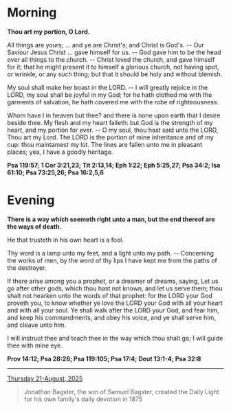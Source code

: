 # Morning

**Thou art my portion, O Lord.**
 
All things are yours; ... and ye are Christ's; and Christ is God's. -- Our Saviour Jesus Christ ... gave himself for us. -- God gave him to be the head over all things to the church. -- Christ loved the church, and gave himself for it; that he might present it to himself a glorious church, not having spot, or wrinkle, or any such thing; but that it should be holy and without blemish.
 
My soul shall make her boast in the LORD. -- I will greatly rejoice in the LORD, my soul shall be joyful in my God; for he hath clothed me with the garments of salvation, he hath covered me with the robe of righteousness.
 
Whom have I in heaven but thee? and there is none upon earth that I desire beside thee. My flesh and my heart faileth: but God is the strength of my heart, and my portion for ever. -- O my soul, thou hast said unto the LORD, Thou art my Lord. The LORD is the portion of mine inheritance and of my cup: thou maintamest my lot. The lines are fallen unto me in pleasant places; yea, I have a goodly heritage.  

**Psa 119:57; 1 Cor 3:21,23; Tit 2:13,14; Eph 1:22; Eph 5:25,27; Psa 34:2; Isa 61:10; Psa 73:25,26; Psa 16:2,5,6**

# Evening

**There is a way which seemeth right unto a man, but the end thereof are the ways of death.**
 
He that trusteth in his own heart is a fool.
 
Thy word is a lamp unto my feet, and a light unto my path. -- Concerning the works of men, by the word of thy lips I have kept me from the paths of the destroyer.
 
If there arise among you a prophet, or a dreamer of dreams, saying, Let us go after other gods, which thou hast not known, and let us serve them; thou shalt not hearken unto the words of that prophet: for the LORD your God proveth you, to know whether ye love the LORD your God with all your heart and with all your soul. Ye shall walk after the LORD your God, and fear him, and keep his commandments, and obey his voice, and ye shall serve him, and cleave unto him.
 
I will instruct thee and teach thee in the way which thou shalt go; I will guide thee with mine eye.  

**Prov 14:12; Psa 28:26; Psa 119:105; Psa 17:4; Deut 13:1-4; Psa 32:8**

---

[Thursday 21-August, 2025](https://t.me/s/daily_light)

> Jonathan Bagster, the son of Samuel Bagster, created the Daily Light for his own family's daily devotion in 1875

